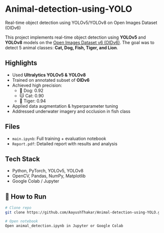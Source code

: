 # Animal-detection-using-YOLO
Real-time object detection using YOLOv5/YOLOv8 on Open Images Dataset (OIDv6)

This project implements real-time object detection using **YOLOv5** and **YOLOv8** models on the [Open Images Dataset v6 (OIDv6)](https://storage.googleapis.com/openimages/web/index.html). The goal was to detect 5 animal classes: **Cat, Dog, Fish, Tiger, and Lion**.

##  Highlights

- Used **Ultralytics YOLOv5 & YOLOv8**
- Trained on annotated subset of **OIDv6**
- Achieved high precision:
  - 🐶 Dog: 0.92
  - 🐱 Cat: 0.90
  - 🐯 Tiger: 0.94
- Applied data augmentation & hyperparameter tuning
- Addressed underwater imagery and occlusion in fish class

##  Files

- `main.ipynb`: Full training + evaluation notebook
- `Report.pdf`: Detailed report with results and analysis

##  Tech Stack

- Python, PyTorch, YOLOv5, YOLOv8
- OpenCV, Pandas, NumPy, Matplotlib
- Google Colab / Jupyter

## 🚀 How to Run

```bash
# Clone repo
git clone https://github.com/AayushThakar/Animal-detection-using-YOLO.git

# Open notebook
Open animal_detection.ipynb in Jupyter or Google Colab
